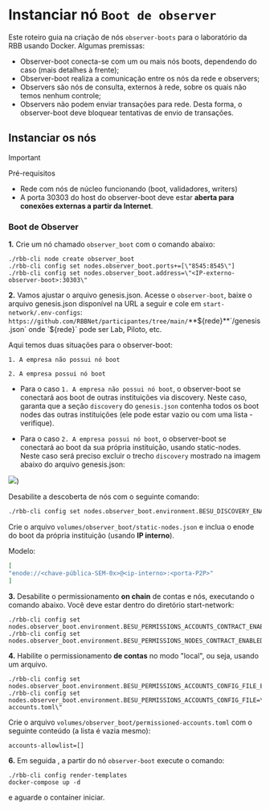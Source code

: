 # Instanciar nó `Boot de observer`

Este roteiro guia na criação de nós `observer-boots` para o laboratório da RBB usando Docker. Algumas premissas: 
- Observer-boot conecta-se com um ou mais nós boots, dependendo do caso (mais detalhes à frente);
- Observer-boot realiza a comunicação entre os nós da rede e observers;
- Observers são nós de consulta, externos à rede, sobre os quais não temos nenhum controle;
- Observers não podem enviar transações para rede. Desta forma, o observer-boot deve bloquear tentativas de envio de transações.

## Instanciar os nós

> [!IMPORTANT]
> Pré-requisitos
> 	- Rede com nós de núcleo funcionando (boot, validadores, writers)
> 	- A porta 30303 do host do observer-boot deve estar **aberta para conexões externas a partir da Internet**. 

### Boot de Observer

**1.** Crie um nó chamado `observer_boot` com o comando abaixo:
```
./rbb-cli node create observer_boot
./rbb-cli config set nodes.observer_boot.ports+=[\"8545:8545\"]
./rbb-cli config set nodes.observer_boot.address=\"<IP-externo-observer-boot>:30303\"
```

**2.** Vamos ajustar o arquivo genesis.json. Acesse o `observer-boot`, baixe o arquivo genesis.json disponível na URL a seguir e cole em `start-network/.env-configs`: `https://github.com/RBBNet/participantes/tree/main/`**${rede}**`/genesis.json` onde `${rede}` pode ser Lab, Piloto, etc.


Aqui temos duas situações para o observer-boot:

 	1. A empresa não possui nó boot
  
	2. A empresa possui nó boot
 
- Para o caso `1. A empresa não possui nó boot`, o observer-boot se conectará aos boot de outras instituições via discovery. Neste caso, garanta que a seção `discovery` do `genesis.json` contenha todos os boot nodes das outras instituições (ele pode estar vazio ou com uma lista - verifique).
  
- Para o caso `2. A empresa possui nó boot`, o observer-boot se conectará ao boot da sua própria instituição, usando static-nodes. Neste caso será preciso excluir o trecho `discovery` mostrado na imagem abaixo do arquivo genesis.json:

![](https://i.imgur.com/mdU0lYT.png))

Desabilite a descoberta de nós com o seguinte comando:

  ```bash
  ./rbb-cli config set nodes.observer_boot.environment.BESU_DISCOVERY_ENABLED=false
  
  ```
 Crie o arquivo `volumes/observer_boot/static-nodes.json` e inclua o enode do boot da própria instituição (usando **IP interno**).

  Modelo:

  ```json
  [ 
  "enode://<chave-pública-SEM-0x>@<ip-interno>:<porta-P2P>"
  ]
  ```

**3.** Desabilite o permissionamento **on chain** de contas e nós, executando o comando abaixo. Você deve estar dentro do diretório start-network:
```
./rbb-cli config set nodes.observer_boot.environment.BESU_PERMISSIONS_ACCOUNTS_CONTRACT_ENABLED=false
./rbb-cli config set nodes.observer_boot.environment.BESU_PERMISSIONS_NODES_CONTRACT_ENABLED=false

```

**4.** Habilite o permissionamento **de contas** no modo "local", ou seja, usando um arquivo. 
```
./rbb-cli config set nodes.observer_boot.environment.BESU_PERMISSIONS_ACCOUNTS_CONFIG_FILE_ENABLED=true
./rbb-cli config set nodes.observer_boot.environment.BESU_PERMISSIONS_ACCOUNTS_CONFIG_FILE=\"/var/lib/besu/permissioned-accounts.toml\"

```
Crie o arquivo `volumes/observer_boot/permissioned-accounts.toml` com o seguinte conteúdo (a lista é vazia mesmo):
```
accounts-allowlist=[]
```

**6.** Em seguida , a partir do nó `observer-boot` execute o comando:
```
./rbb-cli config render-templates
docker-compose up -d
```

e aguarde o container iniciar. 

